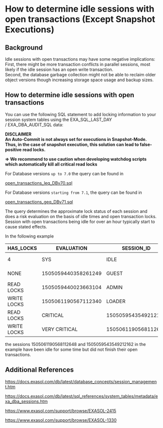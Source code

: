 # How to determine idle sessions with open transactions (Except Snapshot Executions) 
## Background

Idle sessions with open transactions may have some negative implications:  
First, there might be more transaction conflicts in parallel sessions, most likely if the idle session has an open write transaction.  
Second, the database garbage collection might not be able to reclaim older object versions though increasing storage space usage and backup sizes.

## How to determine idle sessions with open transactions

You can use the following SQL statement to add locking information to your session system tables using the EXA_SQL_LAST_DAY / EXA_DBA_AUDIT_SQL data:

**DISCLAIMER  
An Auto-Commit is not always set for executions in Snapshot-Mode. Thus, in the case of snapshot execution, this solution can lead to false-positive read locks.**

**=> We recommend to use caution when developing watchdog scripts which automatically kill all critical read locks**

For Database versions `up to 7.0` the query can be found in

[open_transactions_leq_DBv70.sql](https://raw.githubusercontent.com/exasol/exa-toolbox/master/utilities/open_transactions_leq_DBv70.sql) 

For Database versions `starting from 7.1`, the query can be found in

[open_transactions_geq_DBv71.sql](https://raw.githubusercontent.com/exasol/exa-toolbox/master/utilities/open_transactions_geq_DBv71.sql) 

The query determines the approximate lock status of each session and does a risk evaluation on the basis of idle times and open transaction locks. Session with open transactions being idle for over an hour typically start to cause stated effects.

In the following example



| HAS_LOCKS | EVALUATION | SESSION_ID | USER_NAME | STATUS | COMMAND_NAME | DURATION | ... |
| --- | --- | --- | --- | --- | --- | --- | --- |
|  4 | SYS | IDLE | NOT SPECIFIED | 0:00:02 | ... |
| NONE |  1505059440358261249 | GUEST | IDLE | NOT SPECIFIED | 3:28:20 | ... |
| READ LOCKS |  1505059440023663104 | ADMIN | EXECUTE SQL | SELECT | 0:00:01 | ... |
| WRITE LOCKS |  1505061190567112340 | LOADER | EXECUTE SQL | MERGE | 0:11:02 | ... |
| READ LOCKS | CRITICAL | 1505059543549212162 | ANALYST | IDLE | NOT SPECIFIED | 1:26:19 | ... |
| WRITE LOCKS | VERY CRITICAL | 1505061190568112648 | TESTER | IDLE | NOT SPECIFIED | 2:10:02 | ... |

the sessions 1505061190568112648 and 1505059543549212162 in the example have been idle for some time but did not finish their open transactions.

## Additional References

<https://docs.exasol.com/db/latest/database_concepts/session_management.htm>

<https://docs.exasol.com/db/latest/sql_references/system_tables/metadata/exa_dba_sessions.htm>

<https://www.exasol.com/support/browse/EXASOL-2415>

<https://www.exasol.com/support/browse/EXASOL-1330>

